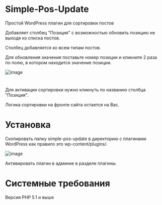 # Simple-Pos-Update
Простой WordPress плагин для сортировки постов

Добавляет столбец "Позиция" с возможностью обновить позицию не выходя из списка постов.

Столбец добавляется ко всем типам постов.

Для обновления значения поставьте номер позиции и кликните 2 раза по полю, в котором находится значение позиции.




![image](https://github.com/AlexanderUfa/Simple-Pos-Update/assets/75223388/d6eb1201-d262-4a3c-8ede-43a7a8aa44b6)
#
Для активации сортировки нужно кликнуть по названию столбца "Позиция".



Логика сортировки на фронте сайта остается на Вас.


# Установка
Скопировать папку simple-pos-update в директорию с плагинами WordPress как правило это wp-content/plugins/.

![image](https://github.com/AlexanderUfa/Simple-Pos-Update/assets/75223388/29a398a8-b0a5-42e9-9c54-db88391ecf2c)

Активировать плагин в админке в разделе плагины.

# Системные требования
Версия PHP 5.1 и выше
